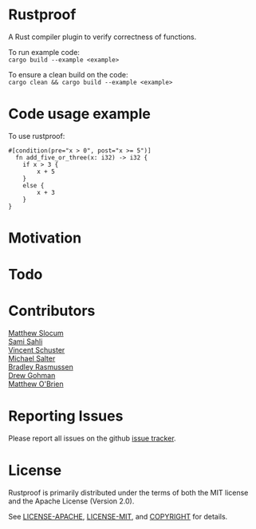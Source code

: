 # Rustproof
A Rust compiler plugin to verify correctness of functions.

To run example code:  
    `cargo build --example <example>`

To ensure a clean build on the code:  
    `cargo clean && cargo build --example <example>`

# Code usage example

To use rustproof:  

    #[condition(pre="x > 0", post="x >= 5")]
      fn add_five_or_three(x: i32) -> i32 {
        if x > 3 {  
            x + 5  
        }  
        else {  
            x + 3  
        }  
    }


# Motivation


# Todo


# Contributors
[Matthew Slocum][acro]  
[Sami Sahli][sahli]  
[Vincent Schuster][schuster]  
[Michael Salter][salter]  
[Bradley Rasmussen][rasmussen]  
[Drew Gohman][gohman]  
[Matthew O'Brien][obrien]  

[acro]:https://github.com/arc3x
[sahli]:https://github.com/ssahli
[schuster]:https://github.com/VSchuster
[salter]:https://github.com/salterm
[rasmussen]:https://github.com/bajr
[gohman]:https://github.com/found101
[obrien]:https://github.com/obriematt

# Reporting Issues

Please report all issues on the github [issue tracker][issues].

[issues]:https://github.com/Rust-Proof/rustproof/issues


# License

Rustproof is primarily distributed under the terms of both the MIT license and the Apache License (Version 2.0).

See [LICENSE-APACHE][1], [LICENSE-MIT][2], and [COPYRIGHT][3] for details.

[1]:https://github.com/Rust-Proof/rustproof/blob/master/LICENSE-APACHE
[2]:https://github.com/Rust-Proof/rustproof/blob/master/LICENSE-MIT
[3]:https://github.com/Rust-Proof/rustproof/blob/master/COPYRIGHT
